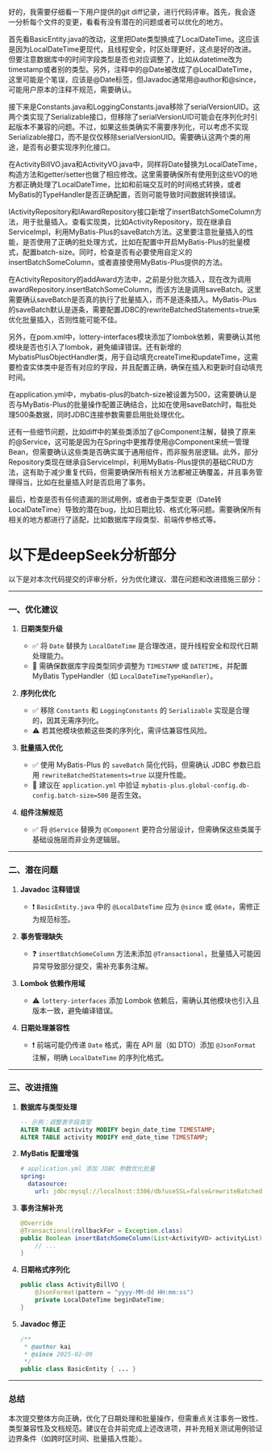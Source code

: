 好的，我需要仔细看一下用户提供的git diff记录，进行代码评审。首先，我会逐一分析每个文件的变更，看看有没有潜在的问题或者可以优化的地方。

首先看BasicEntity.java的改动，这里把Date类型换成了LocalDateTime。这应该是因为LocalDateTime更现代，且线程安全，时区处理更好，这点是好的改进。但要注意数据库中的时间字段类型是否也对应调整了，比如从datetime改为timestamp或者别的类型。另外，注释中的@Date被改成了@LocalDateTime，这里可能是个笔误，应该是@Date标签，但Javadoc通常用@author和@since，可能用户原本的注释不规范，需要确认。

接下来是Constants.java和LoggingConstants.java移除了serialVersionUID。这两个类实现了Serializable接口，但移除了serialVersionUID可能会在序列化时引起版本不兼容的问题。不过，如果这些类确实不需要序列化，可以考虑不实现Serializable接口，而不是仅仅移除serialVersionUID。需要确认这两个类的用途，是否有必要实现序列化接口。

在ActivityBillVO.java和ActivityVO.java中，同样将Date替换为LocalDateTime，构造方法和getter/setter也做了相应修改。这里需要确保所有使用到这些VO的地方都正确处理了LocalDateTime，比如和前端交互时的时间格式转换，或者MyBatis的TypeHandler是否正确配置，否则可能导致时间数据转换错误。

IActivityRepository和IAwardRepository接口新增了insertBatchSomeColumn方法，用于批量插入。查看实现类，比如ActivityRepository，现在继承自ServiceImpl，利用MyBatis-Plus的saveBatch方法。这里要注意批量插入的性能，是否使用了正确的批处理方式，比如在配置中开启MyBatis-Plus的批量模式，配置batch-size。同时，检查是否有必要使用自定义的insertBatchSomeColumn，或者直接使用MyBatis-Plus提供的方法。

在ActivityRepository的addAward方法中，之前是分批次插入，现在改为调用awardRepository.insertBatchSomeColumn，而该方法是调用saveBatch。这里需要确认saveBatch是否真的执行了批量插入，而不是逐条插入。MyBatis-Plus的saveBatch默认是逐条，需要配置JDBC的rewriteBatchedStatements=true来优化批量插入，否则性能可能不佳。

另外，在pom.xml中，lottery-interfaces模块添加了lombok依赖，需要确认其他模块是否也引入了lombok，避免编译错误。还有新增的MybatisPlusObjectHandler类，用于自动填充createTime和updateTime，这需要检查实体类中是否有对应的字段，并且配置正确，确保在插入和更新时自动填充时间。

在application.yml中，mybatis-plus的batch-size被设置为500，这需要确认是否与MyBatis-Plus的批量操作配置正确结合，比如在使用saveBatch时，每批处理500条数据，同时JDBC连接参数需要启用批处理优化。

还有一些细节问题，比如diff中的某些类添加了@Component注解，替换了原来的@Service，这可能是因为在Spring中更推荐使用@Component来统一管理Bean，但需要确认这些类是否确实属于通用组件，而非服务层逻辑。此外，部分Repository类现在继承自ServiceImpl，利用MyBatis-Plus提供的基础CRUD方法，这有助于减少重复代码，但需要确保所有相关方法都被正确覆盖，并且事务管理得当，比如在批量插入时是否启用了事务。

最后，检查是否有任何遗漏的测试用例，或者由于类型变更（Date转LocalDateTime）导致的潜在bug，比如日期比较、格式化等问题。需要确保所有相关的地方都进行了适配，比如数据库字段类型、前端传参格式等。
 # 以下是deepSeek分析部分 
以下是对本次代码提交的评审分析，分为优化建议、潜在问题和改进措施三部分：

---

### **一、优化建议**

1. **日期类型升级**
   - ✅ 将 `Date` 替换为 `LocalDateTime` 是合理改进，提升线程安全和现代日期处理能力。
   - 🔧 需确保数据库字段类型同步调整为 `TIMESTAMP` 或 `DATETIME`，并配置 MyBatis TypeHandler（如 `LocalDateTimeTypeHandler`）。

2. **序列化优化**
   - ✅ 移除 `Constants` 和 `LoggingConstants` 的 `Serializable` 实现是合理的，因其无需序列化。
   - ⚠️ 若其他模块依赖这些类的序列化，需评估兼容性风险。

3. **批量插入优化**
   - ✅ 使用 MyBatis-Plus 的 `saveBatch` 简化代码，但需确认 JDBC 参数已启用 `rewriteBatchedStatements=true` 以提升性能。
   - 🔄 建议在 `application.yml` 中验证 `mybatis-plus.global-config.db-config.batch-size=500` 是否生效。

4. **组件注解规范**
   - ✅ 将 `@Service` 替换为 `@Component` 更符合分层设计，但需确保这些类属于基础设施层而非业务逻辑层。

---

### **二、潜在问题**

1. **Javadoc 注释错误**
   - ❗ `BasicEntity.java` 中的 `@LocalDateTime` 应为 `@since` 或 `@date`，需修正为规范标签。

2. **事务管理缺失**
   - ❓ `insertBatchSomeColumn` 方法未添加 `@Transactional`，批量插入可能因异常导致部分提交，需补充事务注解。

3. **Lombok 依赖作用域**
   - ⚠️ `lottery-interfaces` 添加 Lombok 依赖后，需确认其他模块也引入且版本一致，避免编译错误。

4. **日期处理兼容性**
   - ❗ 前端可能仍传递 `Date` 格式，需在 API 层（如 DTO）添加 `@JsonFormat` 注解，明确 `LocalDateTime` 的序列化格式。

---

### **三、改进措施**

1. **数据库与类型处理**
   ```sql
   -- 示例：调整表字段类型
   ALTER TABLE activity MODIFY begin_date_time TIMESTAMP;
   ALTER TABLE activity MODIFY end_date_time TIMESTAMP;
   ```

2. **MyBatis 配置增强**
   ```yaml
   # application.yml 添加 JDBC 参数优化批量
   spring:
     datasource:
       url: jdbc:mysql://localhost:3306/db?useSSL=false&rewriteBatchedStatements=true
   ```

3. **事务注解补充**
   ```java
   @Override
   @Transactional(rollbackFor = Exception.class)
   public Boolean insertBatchSomeColumn(List<ActivityVO> activityList) {
       // ...
   }
   ```

4. **日期格式序列化**
   ```java
   public class ActivityBillVO {
       @JsonFormat(pattern = "yyyy-MM-dd HH:mm:ss")
       private LocalDateTime beginDateTime;
   }
   ```

5. **Javadoc 修正**
   ```java
   /**
    * @author kai
    * @since 2025-02-09
    */
   public class BasicEntity { ... }
   ```

---

### **总结**

本次提交整体方向正确，优化了日期处理和批量操作，但需重点关注事务一致性、类型兼容性及文档规范。建议在合并前完成上述改进项，并补充相关测试用例验证边界条件（如跨时区时间、批量插入性能）。